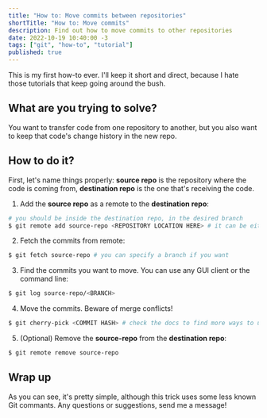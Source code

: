 ```yaml
---
title: "How to: Move commits between repositories"
shortTitle: "How to: Move commits"
description: Find out how to move commits to other repositories
date: 2022-10-19 10:40:00 -3
tags: ["git", "how-to", "tutorial"]
published: true
---
```


This is my first how-to ever. I'll keep it short and direct, because I hate those tutorials that keep going around the bush.

## What are you trying to solve?
You want to transfer code from one repository to another, but you also want to keep that code's change history in the new repo.

## How to do it?
First, let's name things properly: **source repo** is the repository where the code is coming from, **destination repo** is the one that's receiving the code.

1. Add the **source repo** as a remote to the **destination repo**:
```bash
# you should be inside the destination repo, in the desired branch
$ git remote add source-repo <REPOSITORY LOCATION HERE> # it can be either a url from Github/etc. or the path to a repository in your computer
```

2. Fetch the commits from remote:
```bash
$ git fetch source-repo # you can specify a branch if you want
```

3. Find the commits you want to move. You can use any GUI client or the command line:
```bash
$ git log source-repo/<BRANCH>
```

4. Move the commits. Beware of merge conflicts!
```bash
$ git cherry-pick <COMMIT HASH> # check the docs to find more ways to use this command
```

5. (Optional) Remove the **source-repo** from the **destination repo**:
```bash
$ git remote remove source-repo
```

## Wrap up
As you can see, it's pretty simple, although this trick uses some less known Git commants. Any questions or suggestions, send me a message!